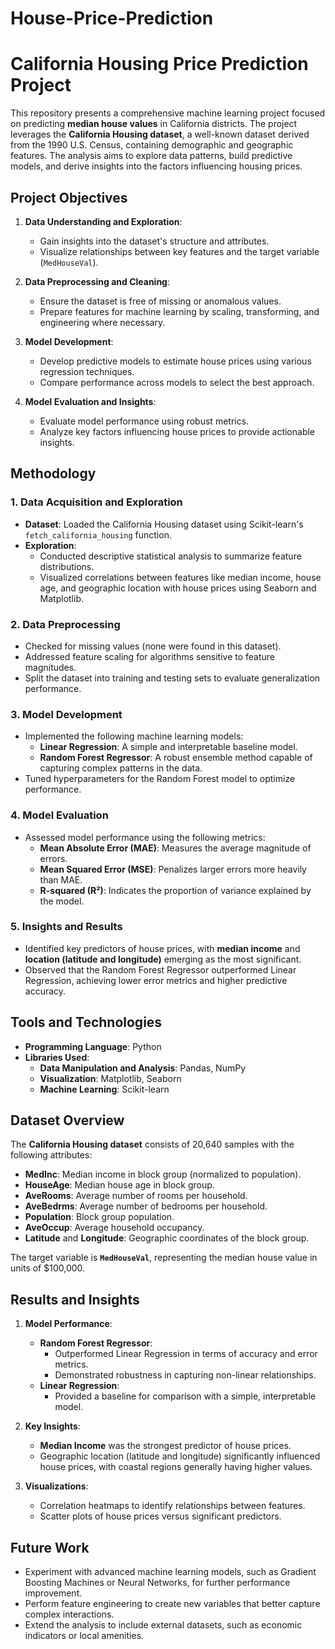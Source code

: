 # House-Price-Prediction
# California Housing Price Prediction Project  

This repository presents a comprehensive machine learning project focused on predicting **median house values** in California districts. The project leverages the **California Housing dataset**, a well-known dataset derived from the 1990 U.S. Census, containing demographic and geographic features. The analysis aims to explore data patterns, build predictive models, and derive insights into the factors influencing housing prices.


## Project Objectives  
1. **Data Understanding and Exploration**:  
   - Gain insights into the dataset's structure and attributes.  
   - Visualize relationships between key features and the target variable (`MedHouseVal`).  

2. **Data Preprocessing and Cleaning**:  
   - Ensure the dataset is free of missing or anomalous values.  
   - Prepare features for machine learning by scaling, transforming, and engineering where necessary.  

3. **Model Development**:  
   - Develop predictive models to estimate house prices using various regression techniques.  
   - Compare performance across models to select the best approach.  

4. **Model Evaluation and Insights**:  
   - Evaluate model performance using robust metrics.  
   - Analyze key factors influencing house prices to provide actionable insights.  


## Methodology  

### **1. Data Acquisition and Exploration**  
- **Dataset**: Loaded the California Housing dataset using Scikit-learn's `fetch_california_housing` function.  
- **Exploration**:  
  - Conducted descriptive statistical analysis to summarize feature distributions.  
  - Visualized correlations between features like median income, house age, and geographic location with house prices using Seaborn and Matplotlib.  

### **2. Data Preprocessing**  
- Checked for missing values (none were found in this dataset).  
- Addressed feature scaling for algorithms sensitive to feature magnitudes.  
- Split the dataset into training and testing sets to evaluate generalization performance.  

### **3. Model Development**  
- Implemented the following machine learning models:  
  - **Linear Regression**: A simple and interpretable baseline model.  
  - **Random Forest Regressor**: A robust ensemble method capable of capturing complex patterns in the data.  
- Tuned hyperparameters for the Random Forest model to optimize performance.  

### **4. Model Evaluation**  
- Assessed model performance using the following metrics:  
  - **Mean Absolute Error (MAE)**: Measures the average magnitude of errors.  
  - **Mean Squared Error (MSE)**: Penalizes larger errors more heavily than MAE.  
  - **R-squared (R²)**: Indicates the proportion of variance explained by the model.  

### **5. Insights and Results**  
- Identified key predictors of house prices, with **median income** and **location (latitude and longitude)** emerging as the most significant.  
- Observed that the Random Forest Regressor outperformed Linear Regression, achieving lower error metrics and higher predictive accuracy.  



## Tools and Technologies  

- **Programming Language**: Python  
- **Libraries Used**:  
  - **Data Manipulation and Analysis**: Pandas, NumPy  
  - **Visualization**: Matplotlib, Seaborn  
  - **Machine Learning**: Scikit-learn  


## Dataset Overview  

The **California Housing dataset** consists of 20,640 samples with the following attributes:  
- **MedInc**: Median income in block group (normalized to population).  
- **HouseAge**: Median house age in block group.  
- **AveRooms**: Average number of rooms per household.  
- **AveBedrms**: Average number of bedrooms per household.  
- **Population**: Block group population.  
- **AveOccup**: Average household occupancy.  
- **Latitude** and **Longitude**: Geographic coordinates of the block group.  

The target variable is **`MedHouseVal`**, representing the median house value in units of $100,000.  



## Results and Insights  

1. **Model Performance**:  
   - **Random Forest Regressor**:  
     - Outperformed Linear Regression in terms of accuracy and error metrics.  
     - Demonstrated robustness in capturing non-linear relationships.  
   - **Linear Regression**:  
     - Provided a baseline for comparison with a simple, interpretable model.  

2. **Key Insights**:  
   - **Median Income** was the strongest predictor of house prices.  
   - Geographic location (latitude and longitude) significantly influenced house prices, with coastal regions generally having higher values.  

3. **Visualizations**:  
   - Correlation heatmaps to identify relationships between features.  
   - Scatter plots of house prices versus significant predictors.  



## Future Work  

- Experiment with advanced machine learning models, such as Gradient Boosting Machines or Neural Networks, for further performance improvement.  
- Perform feature engineering to create new variables that better capture complex interactions.  
- Extend the analysis to include external datasets, such as economic indicators or local amenities.  
